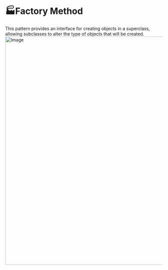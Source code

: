 # :factory:Factory Method  
This pattern provides an interface for creating objects in a superclass, allowing subclasses to alter the type of objects that will be created.  
<img width="1048" height="728" alt="Image" src="https://github.com/user-attachments/assets/51885b32-5496-40f3-8dda-0c7ad29ccd3c" />
